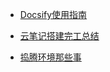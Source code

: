 <!-- _sidebar.md -->

* [Docsify使用指南](/mix/Docsify使用指南.md) <!--注意这里是相对路径 如果有多层的话也是一样的规则-->

* [云笔记搭建完工总结](/mix/云笔记搭建完工总结.md)

* [捣腾环境那些事](/mix/捣腾环境那些事.md)